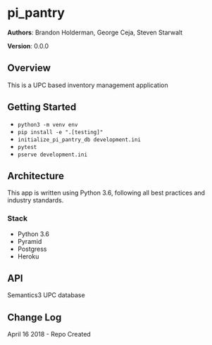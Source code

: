 # pi_pantry

**Authors**: Brandon Holderman, George Ceja, Steven Starwalt

**Version**: 0.0.0

## Overview
This is a UPC based inventory management application

## Getting Started
- `python3 -m venv env`
- `pip install -e ".[testing]"`
- `initialize_pi_pantry_db development.ini`
- `pytest`
- `pserve development.ini`

## Architecture
This app is written using Python 3.6, following all best practices and industry standards.

### Stack
- Python 3.6
- Pyramid
- Postgress
- Heroku

## API
Semantics3 UPC database

## Change Log
April 16 2018 - Repo Created
